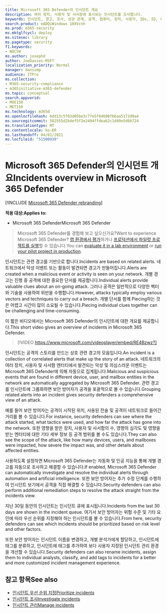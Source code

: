 ```yaml
---
title: Microsoft 365 Defender의 인시던트 개요
description: 여러 장치, 사용자 및 사서함에 표시되는 인시던트를 조사합니다.
keywords: 인시던트, 경고, 조사, 상관 관계, 공격, 컴퓨터, 장치, 사용자, IDs, ID, 사서함, 전자 메일, 365, microsoft, m365
search.product: eADQiWindows 10XVcnh
ms.prod: m365-security
ms.mktglfcycl: deploy
ms.sitesec: library
ms.pagetype: security
f1.keywords:
- NOCSH
ms.author: josephd
author: JoeDavies-MSFT
localization_priority: Normal
manager: dansimp
audience: ITPro
ms.collection:
- M365-security-compliance
- m365initiative-m365-defender
ms.topic: conceptual
search.appverid:
- MOE150
- MET150
ms.technology: m365d
ms.openlocfilehash: 6dd13c5f83d05be3c77e5f84608fb6aa5172d9a4
ms.sourcegitcommit: 582555d2b4ef5f2e2494ffdeab2c1d49e5d6b724
ms.translationtype: MT
ms.contentlocale: ko-KR
ms.lasthandoff: 04/01/2021
ms.locfileid: "51500930"
---
```

# <a name="incidents-overview-in-microsoft-365-defender"></a><span data-ttu-id="7339d-104">Microsoft 365 Defender의 인시던트 개요</span><span class="sxs-lookup"><span data-stu-id="7339d-104">Incidents overview in Microsoft 365 Defender</span></span>

[!INCLUDE [Microsoft 365 Defender rebranding](../includes/microsoft-defender.md)]


<span data-ttu-id="7339d-105">**적용 대상:**</span><span class="sxs-lookup"><span data-stu-id="7339d-105">**Applies to:**</span></span>
- <span data-ttu-id="7339d-106">Microsoft 365 Defender</span><span class="sxs-lookup"><span data-stu-id="7339d-106">Microsoft 365 Defender</span></span>

> <span data-ttu-id="7339d-107">Microsoft 365 Defender를 경험해 보고 싶으신가요?</span><span class="sxs-lookup"><span data-stu-id="7339d-107">Want to experience Microsoft 365 Defender?</span></span> <span data-ttu-id="7339d-108">[랩 환경에서 평가](m365d-evaluation.md?ocid=cx-docs-MTPtriallab)하거나 [프로덕션에서 파일럿 프로젝트를 실행](m365d-pilot.md?ocid=cx-evalpilot)할 수 있습니다.</span><span class="sxs-lookup"><span data-stu-id="7339d-108">You can [evaluate it in a lab environment](m365d-evaluation.md?ocid=cx-docs-MTPtriallab) or [run your pilot project in production](m365d-pilot.md?ocid=cx-evalpilot).</span></span>
>


<span data-ttu-id="7339d-109">인시던트는 관련 경고를 기반으로 합니다.</span><span class="sxs-lookup"><span data-stu-id="7339d-109">Incidents are based on related alerts.</span></span> <span data-ttu-id="7339d-110">네트워크에서 악성 이벤트 또는 활동이 발견되면 경고가 만들어집니다.</span><span class="sxs-lookup"><span data-stu-id="7339d-110">Alerts are created when a malicious event or activity is seen on your network.</span></span> <span data-ttu-id="7339d-111">개별 경고는 진행 중 공격에 대한 중요한 단서를 제공합니다.</span><span class="sxs-lookup"><span data-stu-id="7339d-111">Individual alerts provide valuable clues about an on-going attack.</span></span> <span data-ttu-id="7339d-112">그러나 공격은 일반적으로 다양한 벡터와 기술을 사용하여 위반을 수행합니다.</span><span class="sxs-lookup"><span data-stu-id="7339d-112">However, attacks typically employ various vectors and techniques to carry out a breach.</span></span> <span data-ttu-id="7339d-113">개별 단서를 함께 Piecing하는 것은 어렵고 시간이 많이 소요될 수 있습니다.</span><span class="sxs-lookup"><span data-stu-id="7339d-113">Piecing individual clues together can be challenging and time-consuming.</span></span>

<span data-ttu-id="7339d-114">이 짧은 비디오에서는 Microsoft 365 Defender의 인시던트에 대한 개요를 제공합니다.</span><span class="sxs-lookup"><span data-stu-id="7339d-114">This short video gives an overview of incidents in Microsoft 365 Defender.</span></span>
<br>

>[!VIDEO https://www.microsoft.com/videoplayer/embed/RE4Bzwz?]

<span data-ttu-id="7339d-115">인시던트는 공격의 스토리를 만드는 상호 관련 경고의 모음입니다.</span><span class="sxs-lookup"><span data-stu-id="7339d-115">An incident is a collection of correlated alerts that make up the story of an attack.</span></span> <span data-ttu-id="7339d-116">네트워크의 여러 장치, 사용자 및 사서함 엔터티에서 발견되는 악성 및 의심스러운 이벤트는 Microsoft 365 Defender에 의해 자동으로 집계됩니다.</span><span class="sxs-lookup"><span data-stu-id="7339d-116">Malicious and suspicious events that are found in different device, user, and mailbox entities in the network are automatically aggregated by Microsoft 365 Defender.</span></span> <span data-ttu-id="7339d-117">관련 경고를 인시던트에 그룹화하면 보안 방어자가 공격을 포괄적으로 볼 수 있습니다.</span><span class="sxs-lookup"><span data-stu-id="7339d-117">Grouping related alerts into an incident gives security defenders a comprehensive view of an attack.</span></span> 

<span data-ttu-id="7339d-118">예를 들어 보안 방어자는 공격이 시작된 위치, 사용된 전술 및 공격이 네트워크로 들어간 거리를 볼 수 있습니다.</span><span class="sxs-lookup"><span data-stu-id="7339d-118">For instance, security defenders can see where the attack started, what tactics were used, and how far the attack has gone into the network.</span></span> <span data-ttu-id="7339d-119">또한 영향을 받은 장치, 사용자 및 사서함의 수, 영향의 심각도 및 영향을 받는 엔터티에 대한 기타 세부 정보 등 공격 범위를 볼 수도 있습니다.</span><span class="sxs-lookup"><span data-stu-id="7339d-119">They can also see the scope of the attack, like how many devices, users, and mailboxes were impacted, how severe the impact was, and other details about affected entities.</span></span>

<span data-ttu-id="7339d-120">사용하도록 설정하면 Microsoft 365 Defender는 자동화 및 인공 지능을 통해 개별 경고를 자동으로 조사하고 해결할 수 있습니다.</span><span class="sxs-lookup"><span data-stu-id="7339d-120">If enabled, Microsoft 365 Defender can automatically investigate and resolve the individual alerts through automation and artificial intelligence.</span></span> <span data-ttu-id="7339d-121">또한 보안 방어자는 추가 수정 단계를 수행하여 인시던트 보기에서 공격을 직접 해결할 수 있습니다.</span><span class="sxs-lookup"><span data-stu-id="7339d-121">Security defenders can also perform additional remediation steps to resolve the attack straight from the incidents view.</span></span> 

<span data-ttu-id="7339d-122">지난 30일 동안의 인시던트는 인시던트 큐에 표시됩니다.</span><span class="sxs-lookup"><span data-stu-id="7339d-122">Incidents from the last 30 days are shown in the incident queue.</span></span> <span data-ttu-id="7339d-123">여기서 보안 방어자는 위험 수준 및 기타 요인에 따라 우선 순위를 지정해야 하는 인시던트를 볼 수 있습니다.</span><span class="sxs-lookup"><span data-stu-id="7339d-123">From here, security defenders can see which incidents should be prioritized based on risk level and other factors.</span></span> 

<span data-ttu-id="7339d-124">또한 보안 방어자는 인시던트 이름을 변경하고, 개별 분석가에게 할당하고, 인시던트에 태그를 분류하고, 인시던트에 태그를 추가하여 보다 사용자 지정된 인시던트 관리 환경을 개선할 수 있습니다.</span><span class="sxs-lookup"><span data-stu-id="7339d-124">Security defenders can also rename incidents, assign them to individual analysts, classify, and add tags to incidents for a better and more customized incident management experience.</span></span>



## <a name="see-also"></a><span data-ttu-id="7339d-125">참고 항목</span><span class="sxs-lookup"><span data-stu-id="7339d-125">See also</span></span>
- [<span data-ttu-id="7339d-126">인시던트 우선 순위 지정</span><span class="sxs-lookup"><span data-stu-id="7339d-126">Prioritize incidents</span></span>](incident-queue.md)
- [<span data-ttu-id="7339d-127">인시던트 조사</span><span class="sxs-lookup"><span data-stu-id="7339d-127">Investigate incidents</span></span>](investigate-incidents.md)
- [<span data-ttu-id="7339d-128">인시던트 관리</span><span class="sxs-lookup"><span data-stu-id="7339d-128">Manage incidents</span></span>](manage-incidents.md)